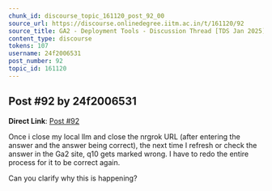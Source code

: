 ```yaml
---
chunk_id: discourse_topic_161120_post_92_00
source_url: https://discourse.onlinedegree.iitm.ac.in/t/161120/92
source_title: GA2 - Deployment Tools - Discussion Thread [TDS Jan 2025]
content_type: discourse
tokens: 107
username: 24f2006531
post_number: 92
topic_id: 161120
---
```


## Post #92 by 24f2006531

**Direct Link**: [Post #92](https://discourse.onlinedegree.iitm.ac.in/t/161120/92)

Once i close my local llm and close the nrgrok URL (after entering the answer and the answer being correct), the next time I refresh or check the answer in the Ga2 site, q10 gets marked wrong. I have to redo the entire process for it to be correct again.

Can you clarify why this is happening?
